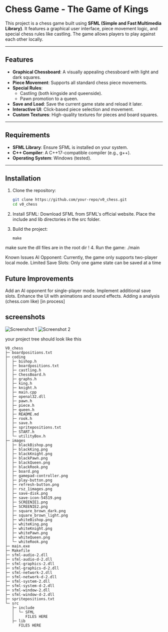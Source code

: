 # Chess Game - The Game of Kings

This project is a chess game built using **SFML (Simple and Fast Multimedia Library)**. It features a graphical user interface, piece movement logic, and special chess rules like castling. The game allows players to play against each other locally.

---

## Features

- **Graphical Chessboard**: A visually appealing chessboard with light and dark squares.
- **Piece Movement**: Supports all standard chess piece movements.
- **Special Rules**:
  - Castling (both kingside and queenside).
  - Pawn promotion to a queen.
- **Save and Load**: Save the current game state and reload it later.
- **Interactive UI**: Click-based piece selection and movement.
- **Custom Textures**: High-quality textures for pieces and board squares.

---

## Requirements

- **SFML Library**: Ensure SFML is installed on your system.
- **C++ Compiler**: A C++17-compatible compiler (e.g., g++).
- **Operating System**: Windows (tested).

---

## Installation

1. Clone the repository:
   ```bash
   git clone https://github.com/your-repo/v0_chess.git
   cd v0_chess
   ```
2. Install SFML:
   Download SFML from SFML's official website.
   Place the include and lib directories in the src folder.
3. Build the project:

   ```
   make
   ```
make sure the dll files are in the root dir !
4. Run the game:
   ./main

Known Issues
AI Opponent: Currently, the game only supports two-player local mode.
Limited Save Slots: Only one game state can be saved at a time

## Future Improvements

Add an AI opponent for single-player mode.
Implement additional save slots.
Enhance the UI with animations and sound effects.
Adding a analysis (chess.com like) [in process]

## screenshots

![Screenshot 1](https://github.com/your-repo/v0_chess/images/SCREENIE1.png)
![Screenshot 2](https://github.com/your-repo/v0_chess/images/SCREENIE2.png)


  
your project tree should look like this
```
V0_chess
├─ boardpositions.txt
├─ coding
│  ├─ bishop.h
│  ├─ boardpositions.txt
│  ├─ castling.h
│  ├─ ChessBoard.h
│  ├─ graphs.h
│  ├─ king.h
│  ├─ knight.h
│  ├─ main.cpp
│  ├─ openal32.dll
│  ├─ pawn.h
│  ├─ piece.h
│  ├─ queen.h
│  ├─ README.md
│  ├─ rook.h
│  ├─ save.h
│  ├─ spritepositions.txt
│  ├─ START.h
│  └─ utilityBox.h
├─ images
│  ├─ blackBishop.png
│  ├─ blackKing.png
│  ├─ blackKnight.png
│  ├─ blackPawn.png
│  ├─ blackQueen.png
│  ├─ blackRook.png
│  ├─ board.png
│  ├─ gamepad-controller.png
│  ├─ play-button.png
│  ├─ refresh-button.png
│  ├─ rsz_1images.png
│  ├─ save-disk.png
│  ├─ save-icon-54519.png
│  ├─ SCREENIE1.png
│  ├─ SCREENIE2.png
│  ├─ square_brown_dark.png
│  ├─ square_brown_light.png
│  ├─ whiteBishop.png
│  ├─ whiteKing.png
│  ├─ whiteKnight.png
│  ├─ whitePawn.png
│  ├─ whiteQueen.png
│  └─ whiteRook.png
├─ main.exe
├─ Makefile
├─ sfml-audio-2.dll
├─ sfml-audio-d-2.dll
├─ sfml-graphics-2.dll
├─ sfml-graphics-d-2.dll
├─ sfml-network-2.dll
├─ sfml-network-d-2.dll
├─ sfml-system-2.dll
├─ sfml-system-d-2.dll
├─ sfml-window-2.dll
├─ sfml-window-d-2.dll
├─ spritepositions.txt
└─ src
   ├─ include
   │  └─ SFML
   │     FILES HERE
   ├─ lib
      FILES HERE

```
